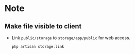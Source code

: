 # Note


## Make file visible to client

- Link `public/storage` to `storage/app/public` for web access.

   ```bash
   php artisan storage:link
   ```
